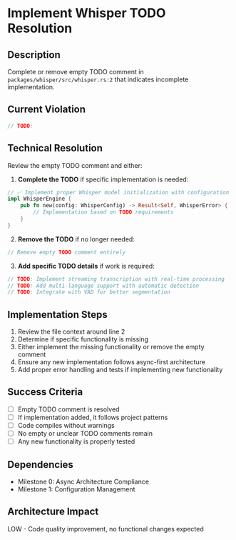 # Implement Whisper TODO Resolution

## Description
Complete or remove empty TODO comment in `packages/whisper/src/whisper.rs:2` that indicates incomplete implementation.

## Current Violation
```rust
// TODO:
```

## Technical Resolution
Review the empty TODO comment and either:

1. **Complete the TODO** if specific implementation is needed:
```rust
// ✅ Implement proper Whisper model initialization with configuration
impl WhisperEngine {
    pub fn new(config: WhisperConfig) -> Result<Self, WhisperError> {
        // Implementation based on TODO requirements
    }
}
```

2. **Remove the TODO** if no longer needed:
```rust
// Remove empty TODO comment entirely
```

3. **Add specific TODO details** if work is required:
```rust
// TODO: Implement streaming transcription with real-time processing
// TODO: Add multi-language support with automatic detection
// TODO: Integrate with VAD for better segmentation
```

## Implementation Steps
1. Review the file context around line 2
2. Determine if specific functionality is missing
3. Either implement the missing functionality or remove the empty comment
4. Ensure any new implementation follows async-first architecture
5. Add proper error handling and tests if implementing new functionality

## Success Criteria
- [ ] Empty TODO comment is resolved
- [ ] If implementation added, it follows project patterns
- [ ] Code compiles without warnings
- [ ] No empty or unclear TODO comments remain
- [ ] Any new functionality is properly tested

## Dependencies
- Milestone 0: Async Architecture Compliance
- Milestone 1: Configuration Management

## Architecture Impact
LOW - Code quality improvement, no functional changes expected